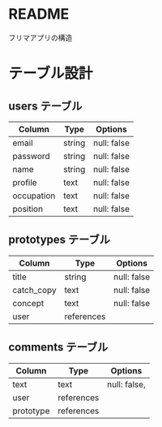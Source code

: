 # README
フリマアプリの構造
# テーブル設計

## users テーブル

| Column             | Type   | Options     |
| ------------------ | ------ | ----------- |
| email               | string | null: false |
| password            | string | null: false |
| name                | string | null: false |
| profile             | text   | null: false |
| occupation          | text   | null: false |
| position            | text   | null: false |
## prototypes テーブル

| Column | Type   | Options     |
| ------ | ------ | ----------- |
| title           | string | null: false |
| catch_copy      | text   | null: false |
| concept         | text   | null: false |
| user            | references   | |

## comments テーブル

| Column | Type       | Options                        |
| ------ | ---------- | ------------------------------ |
| text   | text | null: false, |
| user   | references |  |
| prototype   | references |  |

